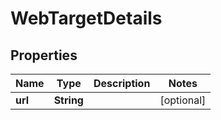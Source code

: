 

# WebTargetDetails


## Properties

| Name | Type | Description | Notes |
|------------ | ------------- | ------------- | -------------|
|**url** | **String** |  |  [optional] |



